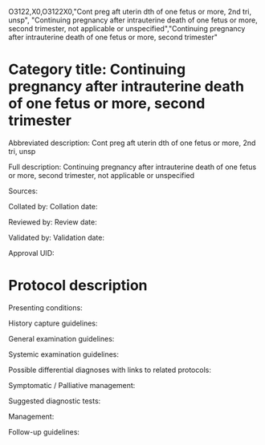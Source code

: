 O3122,X0,O3122X0,"Cont preg aft uterin dth of one fetus or more, 2nd tri, unsp", "Continuing pregnancy after intrauterine death of one fetus or more, second trimester, not applicable or unspecified","Continuing pregnancy after intrauterine death of one fetus or more, second trimester"
# Category title: Continuing pregnancy after intrauterine death of one fetus or more, second trimester

Abbreviated description: Cont preg aft uterin dth of one fetus or more, 2nd tri, unsp

Full description: Continuing pregnancy after intrauterine death of one fetus or more, second trimester, not applicable or unspecified

Sources:

Collated by:
Collation date:

Reviewed by:
Review date:

Validated by:
Validation date:

Approval UID:

# Protocol description

Presenting conditions:

History capture guidelines:

General examination guidelines:

Systemic examination guidelines:

Possible differential diagnoses with links to related protocols:

Symptomatic / Palliative management:

Suggested diagnostic tests:

Management:

Follow-up guidelines:
